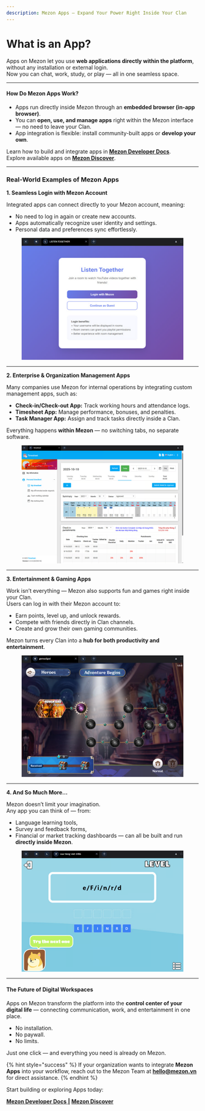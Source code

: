 ```yaml
---
description: Mezon Apps – Expand Your Power Right Inside Your Clan
---
```


# What is an App?

Apps on Mezon let you use **web applications directly within the platform**, without any installation or external login.\
Now you can chat, work, study, or play — all in one seamless space.

***

#### How Do Mezon Apps Work?



* Apps run directly inside Mezon through an **embedded browser (in-app browser)**.
* You can **open, use, and manage apps** right within the Mezon interface — no need to leave your Clan.
* App integration is flexible: install community-built apps or **develop your own**.

Learn how to build and integrate apps in [**Mezon Developer Docs**](https://mezon.ai/docs/mezon-sdk-docs/).\
Explore available apps on [**Mezon Discover**](https://top.mezon.ai/).

***

### Real-World Examples of Mezon Apps

**1. Seamless Login with Mezon Account**

Integrated apps can connect directly to your Mezon account, meaning:

* No need to log in again or create new accounts.
* Apps automatically recognize user identity and settings.
* Personal data and preferences sync effortlessly.

<figure><img src="../.gitbook/assets/image (166).png" alt=""><figcaption></figcaption></figure>

***

**2. Enterprise & Organization Management Apps**

Many companies use Mezon for internal operations by integrating custom management apps, such as:

* **Check-in/Check-out App:** Track working hours and attendance logs.
* **Timesheet App:** Manage performance, bonuses, and penalties.
* **Task Manager App:** Assign and track tasks directly inside a Clan.

Everything happens **within Mezon** — no switching tabs, no separate software.

<figure><img src="../.gitbook/assets/image (167).png" alt=""><figcaption></figcaption></figure>

***

**3. Entertainment & Gaming Apps**

Work isn’t everything — Mezon also supports fun and games right inside your Clan.\
Users can log in with their Mezon account to:

* Earn points, level up, and unlock rewards.
* Compete with friends directly in Clan channels.
* Create and grow their own gaming communities.

Mezon turns every Clan into a **hub for both productivity and entertainment**.

<figure><img src="../.gitbook/assets/image (168).png" alt=""><figcaption></figcaption></figure>

***

**4. And So Much More...**

Mezon doesn’t limit your imagination.\
Any app you can think of — from:

* Language learning tools,
* Survey and feedback forms,
* Financial or market tracking dashboards — can all be built and run **directly inside Mezon**.

<figure><img src="../.gitbook/assets/image (169).png" alt=""><figcaption></figcaption></figure>

***

#### The Future of Digital Workspaces

Apps on Mezon transform the platform into the **control center of your digital life** — connecting communication, work, and entertainment in one place.

* No installation.
* No paywall.
* No limits.

Just one click — and everything you need is already on Mezon.

{% hint style="success" %}
If your organization wants to integrate **Mezon Apps** into your workflow, reach out to the Mezon Team at **hello@mezon.vn** for direct assistance.
{% endhint %}

&#x20;Start building or exploring Apps today:&#x20;

[**Mezon Developer Docs** ](https://mezon.ai/docs/mezon-sdk-docs/)**|** [**Mezon Discover**](https://app.gitbook.com/u/5hbm12F5PPaicTVNxajXSEJ6mcg1)
